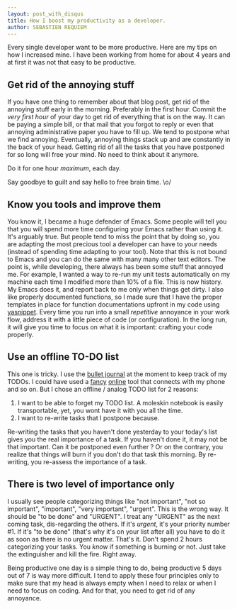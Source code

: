 ```yaml
---
layout: post_with_disqus
title: How I boost my productivity as a developer.
author: SEBASTIEN REQUIEM
---
```


<p class="intro">Every single developer want to be more
productive. Here are my tips on how I increased mine. I have been
working from home for about 4 years and at first it was not that easy
to be productive.</p>

## Get rid of the annoying stuff ##

If you have one thing to remember about that blog post, get rid of the
annoying stuff early in the morning. Preferably in the first
hour. Commit the *very first hour* of your day to get rid of
everything that is on the way. It can be paying a simple bill, or that
mail that you forgot to reply or even that annoying administrative
paper you have to fill up. We tend to postpone what we find
annoying. Eventually, annoying things stack up and are constantly in
the back of your head. Getting rid of all the tasks that you have
postponed for so long will free your mind. No need to think about it
anymore.

Do it for one hour *maximum*, each day.

Say goodbye to guilt and say hello to free brain time. \o/

## Know you tools and improve them ##

You know it, I became a huge defender of Emacs. Some people will tell
you that you will spend more time configuring your Emacs rather than
using it. It's arguably true. But people tend to miss the point that
by doing so, you are adapting the most precious tool a developer can
have to your needs (instead of spending time adapting to your
tool). Note that this is not bound to Emacs and you can do the same
with many many other text editors. The point is, while developing,
there always has been some stuff that annoyed me. For example, I
wanted a way to re-run my unit tests automatically on my machine each
time I modified more than 10% of a file. This is now history. My Emacs
does it, and report back to me only when things get dirty. I also like
properly documented functions, so I made sure that I have the proper
templates in place for function documentations upfront in my code
using [yasnippet](https://github.com/capitaomorte/yasnippet). Every
time you run into a small *repetitive* annoyance in your work flow,
address it with a little piece of code (or configuration). In the long
run, it will give you time to focus on what it is important: crafting
your code properly.

## Use an offline TO-DO list ##

This one is tricky. I use the
[bullet journal](http://bulletjournal.com) at the moment to keep track
of my TODOs. I could have used a [fancy](http://todoist.com)
[online](https://www.rememberthemilk.com/) tool that connects with my
phone and so on. But I chose an offline / analog TODO list for 2
reasons:

1. I want to be able to forget my TODO list. A moleskin notebook is
easily transportable, yet, you wont have it with you all the time.
2. I want to re-write tasks that I postpone because.

Re-writing the tasks that you haven't done yesterday to your today's
list gives you the real importance of a task. If you haven't done it,
it may not be that important. Can it be postponed even further ? Or on
the contrary, you realize that things will burn if you don't do that
task this morning. By re-writing, you re-assess the importance of a
task.


## There is two level of importance only ##

I usually see people categorizing things like "not important", "not so
important", "important", "very important", "urgent". This is the wrong
way. It should be "to be done" and "URGENT". I treat any "URGENT" as
the next coming task, dis-regarding the others. If it's _urgent_, it's
your priority number #1. If it's "to be done" (that's why it's on your
list after all) you have to do it as soon as there is no urgent
matter. That's it. Don't spend 2 hours categorizing your tasks. You
*know* if something is burning or not. Just take the extinguisher and
kill the fire. Right away.


Being productive one day is a simple thing to do, being productive 5
days out of 7 is way more difficult. I tend to apply these four
principles only to make sure that my head is always empty when I need
to relax or when I need to focus on coding. And for that, you need to
get rid of any annoyance.



